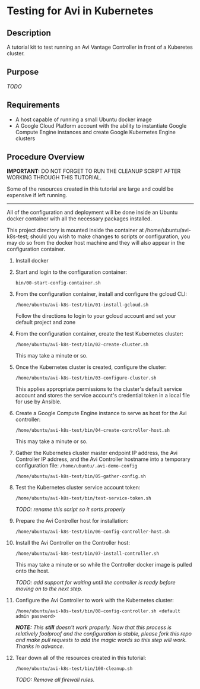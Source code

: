 # Testing for Avi in Kubernetes

## Description

A tutorial kit to test running an Avi Vantage Controller in front of a Kuberetes cluster.

## Purpose

*TODO* 

## Requirements
* A host capable of running a small Ubuntu docker image
* A Google Cloud Platform account with the ability to instantiate Google Compute Engine instances and create Google 
  Kubernetes Engine clusters

## Procedure Overview

**IMPORTANT:** DO NOT FORGET TO RUN THE CLEANUP SCRIPT AFTER WORKING THROUGH THIS TUTORIAL.

Some of the resources created in this tutorial are large and could be expensive if left running.

--- 

All of the configuration and deployment will be done inside an Ubuntu docker container with all the necessary
packages installed. 

This project directory is mounted inside the container at /home/ubuntu/avi-k8s-test; should you
wish to make changes to scripts or configuration, you may do so from the docker host machine and they will also appear
in the configuration container. 

1. Install docker

1. Start and login to the configuration container: 
  
    ``bin/00-start-config-container.sh`` 

1. From the configuration container, install and configure the gcloud CLI:
  
    ``/home/ubuntu/avi-k8s-test/bin/01-install-gcloud.sh``

   Follow the directions to login to your gcloud account and set your default project and zone

1. From the configuration container, create the test Kubernetes cluster:
  
    ``/home/ubuntu/avi-k8s-test/bin/02-create-cluster.sh``

    This may take a minute or so.

1. Once the Kubernetes cluster is created, configure the cluster:

    ``/home/ubuntu/avi-k8s-test/bin/03-configure-cluster.sh``
   
   This applies appropriate permissions to the cluster's default service account and stores the service account's
   credential token in a local file for use by Ansible.

1. Create a Google Compute Engine instance to serve as host for the Avi controller:
  
    ``/home/ubuntu/avi-k8s-test/bin/04-create-controller-host.sh``
    
   This may take a minute or so.
   
1. Gather the Kubernetes cluster master endpoint IP address, the Avi Controller IP address, and the Avi Controller
hostname into a temporary configuration file: ``/home/ubuntu/.avi-demo-config``  

    ``/home/ubuntu/avi-k8s-test/bin/05-gather-config.sh``
    
1. Test the Kubernetes cluster service account token:

    ``/home/ubuntu/avi-k8s-test/bin/test-service-token.sh``
    
    *TODO: rename this script so it sorts properly*
    
1. Prepare the Avi Controller host for installation:

    ``/home/ubuntu/avi-k8s-test/bin/06-config-controller-host.sh``

1. Install the Avi Controller on the Controller host:

    ``/home/ubuntu/avi-k8s-test/bin/07-install-controller.sh``
    
   This may take a minute or so while the Controller docker image is pulled onto the host.
   
   *TODO: add support for waiting until the controller is ready before moving on to the next step.* 

1. Configure the Avi Controller to work with the Kubernetes cluster:

    ``/home/ubuntu/avi-k8s-test/bin/08-config-controller.sh <default admin password>``
    
   ***NOTE:** This **still** doesn't work properly. Now that this process is relatively foolproof and the configuration
   is stable, please fork this repo and make pull requests to add the magic words so this step will work. Thanks in advance.*
   
1. Tear down all of the resources created in this tutorial:

    ``/home/ubuntu/avi-k8s-test/bin/100-cleanup.sh``
    
   *TODO: Remove all firewall rules.*